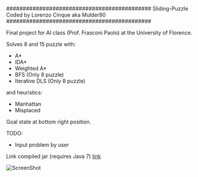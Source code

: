 ############################################
Sliding-Puzzle
Coded by Lorenzo Cinque aka Mulder90
############################################

Final project for AI class (Prof. Frasconi Paolo) at the University of Florence.

Solves 8 and 15 puzzle with:
- A*
- IDA* 
- Weighted A* 
- BFS (Only 8 puzzle) 
- Iterative DLS (Only 8 puzzle)  

and heuristics:
- Manhattan
- Misplaced

Goal state at bottom right position.

TODO:
- Input problem by user

Link compiled jar (requires Java 7)
[link](https://dl.dropboxusercontent.com/u/1994958/Sliding%20Puzzle.jar)

![ScreenShot](https://dl.dropboxusercontent.com/u/1994958/sliding%20puzzle%20IA.png)
